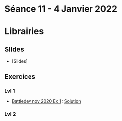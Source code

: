 # Séance 11 - 4 Janvier 2022
# Librairies
## Slides
  - [Slides]
## Exercices
### Lvl 1
 - [Battledev nov 2020 Ex 1](https://www.codingame.com/ide/puzzle/addem-up) : [Solution](bd-11-2020-Ex1.py)

### Lvl 2

